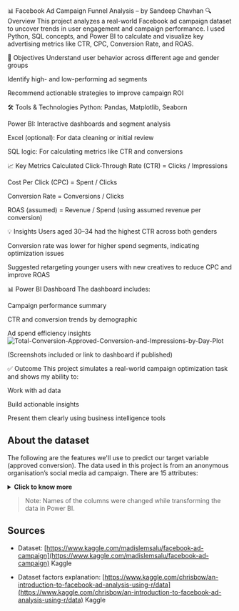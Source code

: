 📊 Facebook Ad Campaign Funnel Analysis – by Sandeep Chavhan
🔍 Overview
This project analyzes a real-world Facebook ad campaign dataset to uncover trends in user engagement and campaign performance. I used Python, SQL concepts, and Power BI to calculate and visualize key advertising metrics like CTR, CPC, Conversion Rate, and ROAS.

🎯 Objectives
Understand user behavior across different age and gender groups

Identify high- and low-performing ad segments

Recommend actionable strategies to improve campaign ROI

🛠️ Tools & Technologies
Python: Pandas, Matplotlib, Seaborn

Power BI: Interactive dashboards and segment analysis

Excel (optional): For data cleaning or initial review

SQL logic: For calculating metrics like CTR and conversions

📈 Key Metrics Calculated
Click-Through Rate (CTR) = Clicks / Impressions

Cost Per Click (CPC) = Spent / Clicks

Conversion Rate = Conversions / Clicks

ROAS (assumed) = Revenue / Spend (using assumed revenue per conversion)

💡 Insights
Users aged 30–34 had the highest CTR across both genders

Conversion rate was lower for higher spend segments, indicating optimization issues

Suggested retargeting younger users with new creatives to reduce CPC and improve ROAS

📊 Power BI Dashboard
The dashboard includes:

Campaign performance summary

CTR and conversion trends by demographic

Ad spend efficiency insights
![Total-Conversion-Approved-Conversion-and-Impressions-by-Day-Plot](https://github.com/user-attachments/assets/79c40978-5c97-45b9-b68f-ef3d2008f24a)

(Screenshots included or link to dashboard if published)

✅ Outcome
This project simulates a real-world campaign optimization task and shows my ability to:

Work with ad data

Build actionable insights

Present them clearly using business intelligence tools

## About the dataset

The following are the features we'll use to predict our target variable (approved conversion).
The data used in this project is from an anonymous organisation’s social media ad campaign.
There are 15 attributes:
<details><summary><b>Click to know more </b></summary>   

1. **ad_id**: an unique ID for each ad.

2. **reporting_start**: the start of the reporting of the advertisement's reach.

3. **reporting_end**: the start of the reporting of the advertisement's reach.

4. **campaign_id**: an ID associated with each ad campaign of XYZ company.

5. **fb_campaign_id**: an ID associated with how Facebook tracks each campaign.

6. **age**: age of the person to whom the ad is shown.

7. **gender**: gender of the person to whim the add is shown

8. **interest(1,2,3)**: a code specifying the category to which the person’s interest belongs (interests are as mentioned in the person’s Facebook public profile).

9. **impressions**: the number of times the ad was shown.

10. **clicks**: number of clicks on for that ad.

11. **spent**: Amount paid by company xyz to Facebook, to show that ad.

12. **total_conversion**: Total number of people who enquired about the product after seeing the ad.

13. **approved_conversion**: Total number of people who bought the product after seeing the ad.

</details>

  >Note: Names of the columns were changed while transforming the data in Power BI.

## Sources

- Dataset: [https://www.kaggle.com/madislemsalu/facebook-ad-campaign](https://www.kaggle.com/madislemsalu/facebook-ad-campaign) Kaggle 

- Dataset factors explanation: [https://www.kaggle.com/chrisbow/an-introduction-to-facebook-ad-analysis-using-r/data](https://www.kaggle.com/chrisbow/an-introduction-to-facebook-ad-analysis-using-r/data)
Kaggle
